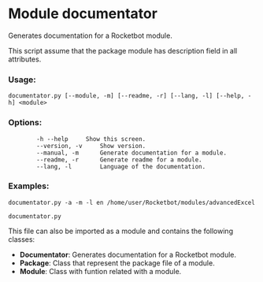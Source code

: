 # Module documentator

Generates documentation for a Rocketbot module.

This script assume that the package module has description field in all attributes.

### Usage:

```
documentator.py [--module, -m] [--readme, -r] [--lang, -l] [--help, -h] <module>
```

### Options:

```
        -h --help     Show this screen.
        --version, -v     Show version.
        --manual, -m      Generate documentation for a module.
        --readme, -r      Generate readme for a module.
        --lang, -l        Language of the documentation.
```

### Examples:

`documentator.py -a -m -l en /home/user/Rocketbot/modules/advancedExcel `

`documentator.py`

This file can also be imported as a module and contains the following classes:

- **Documentator**: Generates documentation for a Rocketbot module.
- **Package**: Class that represent the package file of a module.
- **Module**: Class with funtion related with a module.
